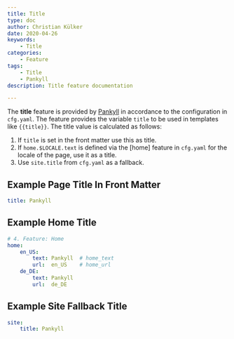 ```yaml
---
title: Title
type: doc
author: Christian Külker
date: 2020-04-26
keywords:
    - Title
categories:
    - Feature
tags:
    - Title
    - Pankyll
description: Title feature documentation

---
```


The **title** feature is provided by [Pankyll] in accordance to the
configuration in `cfg.yaml`. The feature provides the variable `title` to be
used in templates like `{{title}}`. The title value is calculated as follows:

1. If `title` is set in the front matter use this as title.
2. If `home.$LOCALE.text` is defined via the [home] feature in `cfg.yaml` for
   the locale of the page, use it as a title.
3. Use `site.title` from `cfg.yaml` as a fallback.

## Example Page Title In Front Matter

```yaml
title: Pankyll
```

## Example Home Title

```yaml
# 4. Feature: Home
home:
    en_US:
        text: Pankyll  # home_text
        url:  en_US    # home_url
    de_DE:
        text: Pankyll
        url:  de_DE

```
## Example Site Fallback Title

```yaml
site:
    title: Pankyll
```

[Pankyll]: https://www.pankyll.org/

